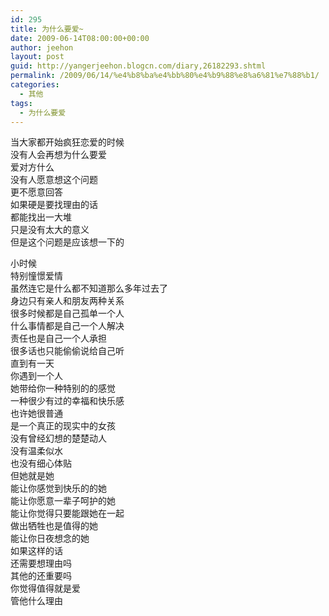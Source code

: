 ```yaml
---
id: 295
title: 为什么要爱~
date: 2009-06-14T08:00:00+00:00
author: jeehon
layout: post
guid: http://yangerjeehon.blogcn.com/diary,26182293.shtml
permalink: /2009/06/14/%e4%b8%ba%e4%bb%80%e4%b9%88%e8%a6%81%e7%88%b1/
categories:
  - 其他
tags:
  - 为什么要爱
---
```

当大家都开始疯狂恋爱的时候  
没有人会再想为什么要爱  
爱对方什么  
没有人愿意想这个问题  
更不愿意回答  
如果硬是要找理由的话  
都能找出一大堆  
只是没有太大的意义  
但是这个问题是应该想一下的

小时候  
特别憧憬爱情  
虽然连它是什么都不知道那么多年过去了  
身边只有亲人和朋友两种关系  
很多时候都是自己孤单一个人  
什么事情都是自己一个人解决  
责任也是自己一个人承担  
很多话也只能偷偷说给自己听  
直到有一天  
你遇到一个人  
她带给你一种特别的的感觉  
一种很少有过的幸福和快乐感  
也许她很普通  
是一个真正的现实中的女孩  
没有曾经幻想的楚楚动人  
没有温柔似水  
也没有细心体贴  
但她就是她  
能让你感觉到快乐的的她  
能让你愿意一辈子呵护的她  
能让你觉得只要能跟她在一起  
做出牺牲也是值得的她  
能让你日夜想念的她  
如果这样的话  
还需要想理由吗  
其他的还重要吗  
你觉得值得就是爱  
管他什么理由